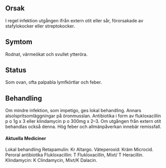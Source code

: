 ## Orsak

I regel infektion utgången ifrån extern otit eller sår, förorsakade av stafylokocker eller streptokocker.

## Symtom

Rodnat, värmeökat och svullet ytteröra.

## Status

Som ovan, ofta palpabla lymfkörtlar och feber.

## Behandling

Om mindre infektion, som impetigo, ges lokal behandling. Annars alsolspritsomläggningar på öronmusslan. Antibiotika i form av flukloxacillin p o 1g x 3 eller klindamycin p o 300mg x 2–3. Om utgången från extern otit behandlas också denna. Hög feber och allmänpåverkan innebär remissfall.

#### Aktuella Mediciner

Lokal behandling
Retapamulin: Kr Altargo.
Väteperoxid: Kräm Microcid.
Peroral antibiotika
Flukloxacillin: T Flukloxacillin, Mixt/ T Heracillin.
Klindamycin: K Clindamycin, Mixt/K Dalacin.

